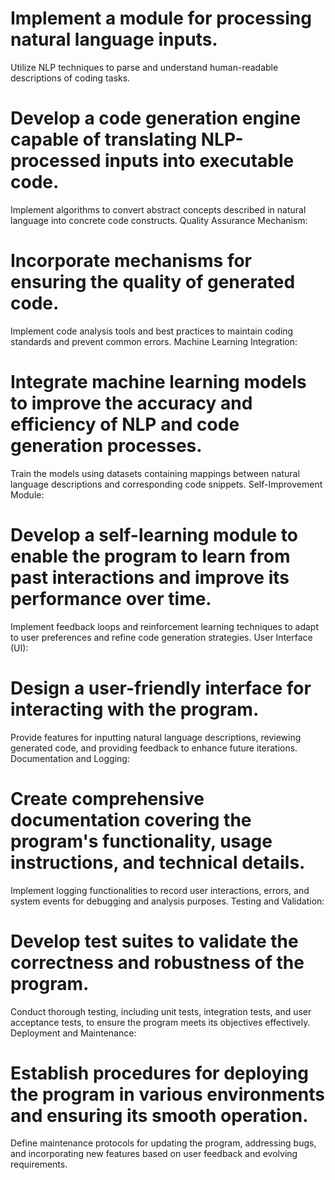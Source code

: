 # Implement a module for processing natural language inputs.
Utilize NLP techniques to parse and understand human-readable descriptions of coding tasks.

# Develop a code generation engine capable of translating NLP-processed inputs into executable code.
Implement algorithms to convert abstract concepts described in natural language into concrete code constructs.
Quality Assurance Mechanism:

# Incorporate mechanisms for ensuring the quality of generated code.
Implement code analysis tools and best practices to maintain coding standards and prevent common errors.
Machine Learning Integration:

# Integrate machine learning models to improve the accuracy and efficiency of NLP and code generation processes.
Train the models using datasets containing mappings between natural language descriptions and corresponding code snippets.
Self-Improvement Module:

# Develop a self-learning module to enable the program to learn from past interactions and improve its performance over time.
Implement feedback loops and reinforcement learning techniques to adapt to user preferences and refine code generation strategies.
User Interface (UI):

# Design a user-friendly interface for interacting with the program.
Provide features for inputting natural language descriptions, reviewing generated code, and providing feedback to enhance future iterations.
Documentation and Logging:

# Create comprehensive documentation covering the program's functionality, usage instructions, and technical details.
Implement logging functionalities to record user interactions, errors, and system events for debugging and analysis purposes.
Testing and Validation:

# Develop test suites to validate the correctness and robustness of the program.
Conduct thorough testing, including unit tests, integration tests, and user acceptance tests, to ensure the program meets its objectives effectively.
Deployment and Maintenance:

# Establish procedures for deploying the program in various environments and ensuring its smooth operation.
Define maintenance protocols for updating the program, addressing bugs, and incorporating new features based on user feedback and evolving requirements.